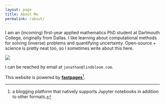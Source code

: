 ```yaml
---
layout: page
title: About Me
permalink: /about/
---
```


I am an (incoming) first-year applied mathematics PhD student at Dartmouth College, originally from Dallas. I like learning about computational methods for solving (inverse) problems and quantifying uncertainty. Open-source + science is pretty neat too, so I sometimes write about this here.



![]({{site.baseurl}}/images/transport.gif )




I can be reached by email at `jonathan@lindbloom.com`.


This website is powered by **[fastpages](https://github.com/fastai/fastpages)**[^1].



[^1]:a blogging platform that natively supports Jupyter notebooks in addition to other formats.
